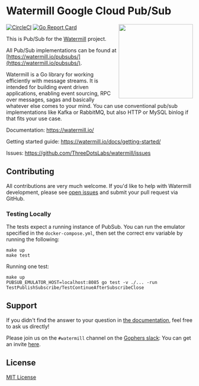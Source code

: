 # Watermill Google Cloud Pub/Sub
<img align="right" width="200" src="https://threedots.tech/watermill-io/watermill-logo.png">

[![CircleCI](https://circleci.com/gh/ThreeDotsLabs/watermill-googlecloud/tree/master.svg?style=svg)](https://circleci.com/gh/ThreeDotsLabs/watermill-googlecloud/tree/master)
[![Go Report Card](https://goreportcard.com/badge/github.com/ThreeDotsLabs/watermill-googlecloud)](https://goreportcard.com/report/github.com/ThreeDotsLabs/watermill-googlecloud)

This is Pub/Sub for the [Watermill](https://watermill.io/) project.

All Pub/Sub implementations can be found at [https://watermill.io/pubsubs/](https://watermill.io/pubsubs/).

Watermill is a Go library for working efficiently with message streams. It is intended
for building event driven applications, enabling event sourcing, RPC over messages,
sagas and basically whatever else comes to your mind. You can use conventional pub/sub
implementations like Kafka or RabbitMQ, but also HTTP or MySQL binlog if that fits your use case.

Documentation: https://watermill.io/

Getting started guide: https://watermill.io/docs/getting-started/

Issues: https://github.com/ThreeDotsLabs/watermill/issues

## Contributing

All contributions are very much welcome. If you'd like to help with Watermill development,
please see [open issues](https://github.com/ThreeDotsLabs/watermill/issues?utf8=%E2%9C%93&q=is%3Aissue+is%3Aopen+)
and submit your pull request via GitHub.

### Testing Locally

The tests expect a running instance of PubSub. You can run the emulator specified in the `docker-compose.yml`, then set the correct env variable by running the following:
```
make up
make test
```

Running one test:

```
make up
PUBSUB_EMULATOR_HOST=localhost:8085 go test -v ./... -run TestPublishSubscribe/TestContinueAfterSubscribeClose
```

## Support

If you didn't find the answer to your question in [the documentation](https://watermill.io/), feel free to ask us directly!

Please join us on the `#watermill` channel on the [Gophers slack](https://gophers.slack.com/): You can get an invite [here](https://gophersinvite.herokuapp.com/).

## License

[MIT License](./LICENSE)
